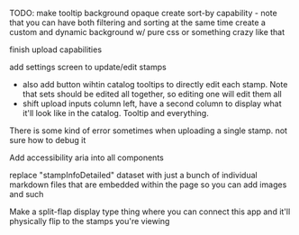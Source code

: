 TODO: make tooltip background opaque create sort-by capability - note that you
can have both filtering and sorting at the same time create a custom and dynamic
background w/ pure css or something crazy like that

finish upload capabilities

add settings screen to update/edit stamps

- also add button wihtin catalog tooltips to directly edit each stamp. Note that
  sets should be edited all together, so editing one will edit them all
- shift upload inputs column left, have a second column to display what it'll
  look like in the catalog. Tooltip and everything.

There is some kind of error sometimes when uploading a single stamp. not sure
how to debug it

Add accessibility aria into all components

replace "stampInfoDetailed" dataset with just a bunch of individual markdown
files that are embedded within the page so you can add images and such

Make a split-flap display type thing where you can connect this app and it'll
physically flip to the stamps you're viewing

